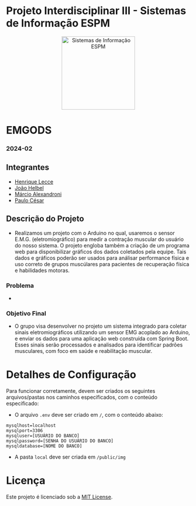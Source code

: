 # Projeto Interdisciplinar III - Sistemas de Informação ESPM

<p style="text-align: center;">
    <a href="https://www.espm.br/cursos-de-graduacao/sistemas-de-informacao/"><img src="https://avatars.githubusercontent.com/u/49880458?s=200&v=4" alt="Sistemas de Informação ESPM" style="height: 200px; width: 200px;"/></a>
</p>

# EMGODS

### 2024-02

## Integrantes
- [Henrique Lecce](https://github.com/HSLPines/)
- [João Helbel](https://github.com/joaohelbel/)
- [Márcio Alexandroni](https://github.com/marcio-alexandroni/)
- [Paulo César](https://github.com/impauloc/)

## Descrição do Projeto

- Realizamos um projeto com o Arduino no qual, usaremos o sensor E.M.G. (eletromiográfico) para medir a contração muscular do usuário do nosso sistema. O projeto engloba também a criação de um programa web para disponibilizar gráficos dos dados coletados pela equipe. Tais dados e gráficos poderão ser usados para análisar performance física e uso correto de grupos muscúlares para pacientes de recuperação física e habilidades motoras.

### Problema

- 

### Objetivo Final

- O grupo visa desenvolver no projeto um sistema integrado para coletar sinais eletromiográficos utilizando um sensor EMG acoplado ao Arduino, e enviar os dados para uma aplicação web construída com Spring Boot. Esses sinais serão processados e analisados para identificar padrões musculares, com foco em saúde e reabilitação muscular.


# Detalhes de Configuração

Para funcionar corretamente, devem ser criados os seguintes arquivos/pastas nos caminhos especificados, com o conteúdo especificado:

- O arquivo `.env` deve ser criado em `/`, com o conteúdo abaixo:
```
mysqlhost=localhost
mysqlport=3306
mysqluser=[USUÁRIO DO BANCO]
mysqlpassword=[SENHA DO USUÁRIO DO BANCO]
mysqldatabase=[NOME DO BANCO]
```

- A pasta `local` deve ser criada em `/public/img`

# Licença

Este projeto é licenciado sob a [MIT License](https://github.com/tech-espm/inter-2sem-2024-easy-trash/blob/main/LICENSE).
